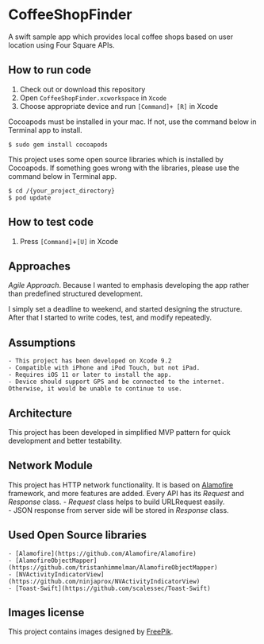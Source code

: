 # CoffeeShopFinder
A swift sample app which provides local coffee shops based on user location using Four Square APIs.


## How to run code
1. Check out or download this repository
2. Open `CoffeeShopFinder.xcworkspace` in `Xcode`
3. Choose appropriate device and run  `[Command]+ [R]` in Xcode

Cocoapods must be installed in your mac. If not, use the command below in Terminal app to install.
```
$ sudo gem install cocoapods
```

This project uses some open source libraries which is installed by Cocoapods. If something goes wrong with the libraries, please use the command below in Terminal app.
```
$ cd /{your_project_directory}
$ pod update
```

## How to test code
1. Press `[Command]`+`[U]` in Xcode


## Approaches
*Agile Approach*. Because I wanted to emphasis developing the app rather than predefined structured development.

I simply set a deadline to weekend, and started designing the structure. After that I started to write codes, test, and modify repeatedly.

## Assumptions
    - This project has been developed on Xcode 9.2
    - Compatible with iPhone and iPod Touch, but not iPad.
    - Requires iOS 11 or later to install the app.
    - Device should support GPS and be connected to the internet. Otherwise, it would be unable to continue to use.

## Architecture
This project has been developed in simplified MVP pattern for quick development and better testability.

## Network Module
This project has HTTP network functionality. It is based on [Alamofire](https://github.com/Alamofire/Alamofire) framework, and more features are added. 
Every API has its *Request* and *Response* class. 
    - *Request* class helps to build URLRequest easily.  
    - JSON response from server side will be stored in *Response* class.

## Used Open Source libraries
    - [Alamofire](https://github.com/Alamofire/Alamofire)
    - [AlamofireObjectMapper](https://github.com/tristanhimmelman/AlamofireObjectMapper)
    - [NVActivityIndicatorView](https://github.com/ninjaprox/NVActivityIndicatorView)
    - [Toast-Swift](https://github.com/scalessec/Toast-Swift)

## Images license
This project contains images designed by [FreePik](http://www.freepik.com).
